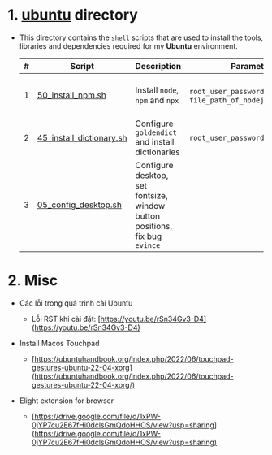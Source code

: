 # 1. [ubuntu](./ubuntu/) directory
- This directory contains the `shell` scripts that are used to install the tools, libraries and dependencies required for my **Ubuntu** environment.

  |#|Script|Description|Parameters|Note|
  |-|-|-|-|-|
  |1|[50_install_npm.sh](./ubuntu/shell_commands/50_install_npm.sh)|Install `node`, `npm` and `npx`|`root_user_password`, `file_path_of_nodejs_tar.xz_file`|Download the latest NodeJS LTS version at [https://nodejs.org/en/download](https://nodejs.org/en/download)|
  |2|[45_install_dictionary.sh](./ubuntu/shell_commands/45_install_dictionary.sh)|Configure `goldendict` and install dictionaries|`root_user_password`||
  |3|[05_config_desktop.sh](./ubuntu/shell_commands/05_config_desktop.sh)|Configure desktop, set fontsize, window button positions, fix bug `evince`|||

# 2. Misc
- Các lỗi trong quá trình cài Ubuntu
  * Lỗi RST khi cài đặt: [https://youtu.be/rSn34Gv3-D4](https://youtu.be/rSn34Gv3-D4)


- Install Macos Touchpad
  * [https://ubuntuhandbook.org/index.php/2022/06/touchpad-gestures-ubuntu-22-04-xorg](https://ubuntuhandbook.org/index.php/2022/06/touchpad-gestures-ubuntu-22-04-xorg/)


- Elight extension for browser
  * [https://drive.google.com/file/d/1xPW-0jYP7cu2E67fHi0dclsGmQdoHHOS/view?usp=sharing](https://drive.google.com/file/d/1xPW-0jYP7cu2E67fHi0dclsGmQdoHHOS/view?usp=sharing)
